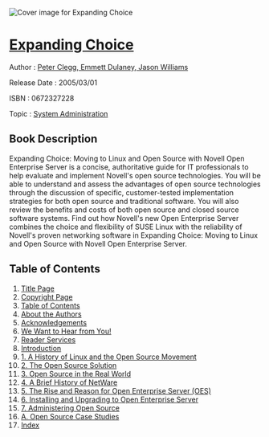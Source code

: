 ![Cover image for Expanding Choice](https://imgdetail.ebookreading.net/cover/cover/system_admin/EB0672327228.jpg)

[Expanding Choice](https://ebookreading.net/view/book/Expanding+Choice-EB0672327228_1.html "Expanding Choice")
====================================================================================================================

Author : [Peter Clegg](https://ebookreading.net/search/author/Peter+Clegg),[ Emmett Dulaney](https://ebookreading.net/search/author/+Emmett+Dulaney),[ Jason Williams](https://ebookreading.net/search/author/+Jason+Williams)

Release Date : 2005/03/01

ISBN : 0672327228

Topic : [System Administration](https://ebookreading.net/search/category/system-administration)

Book Description
-----------------

Expanding Choice: Moving to Linux and Open Source with Novell Open Enterprise Server is a concise, authoritative guide for IT professionals to help evaluate and implement Novell's open source technologies. You will be able to understand and assess the advantages of open source technologies through the discussion of specific, customer-tested implementation strategies for both open source and traditional software. You will also review the benefits and costs of both open source and closed source software systems. Find out how Novell's new Open Enterprise Server combines the choice and flexibility of SUSE Linux with the reliability of Novell's proven networking software in Expanding Choice: Moving to Linux and Open Source with Novell Open Enterprise Server.
              
Table of Contents
-----------------

1. [Title Page](https://ebookreading.net/view/book/Expanding+Choice-EB0672327228_2.html)
1. [Copyright Page](https://ebookreading.net/view/book/Expanding+Choice-EB0672327228_2.html#copy)
1. [Table of Contents](https://ebookreading.net/view/book/Expanding+Choice-EB0672327228_3.html#toc)
1. [About the Authors](https://ebookreading.net/view/book/Expanding+Choice-EB0672327228_4.html)
1. [Acknowledgements](https://ebookreading.net/view/book/Expanding+Choice-EB0672327228_5.html)
1. [We Want to Hear from You!](https://ebookreading.net/view/book/Expanding+Choice-EB0672327228_6.html)
1. [Reader Services](https://ebookreading.net/view/book/Expanding+Choice-EB0672327228_7.html)
1. [Introduction](https://ebookreading.net/view/book/Expanding+Choice-EB0672327228_8.html#ch00)
1. [1. A History of Linux and the Open Source Movement](https://ebookreading.net/view/book/Expanding+Choice-EB0672327228_9.html#ch01)
1. [2. The Open Source Solution](https://ebookreading.net/view/book/Expanding+Choice-EB0672327228_10.html)
1. [3. Open Source in the Real World](https://ebookreading.net/view/book/Expanding+Choice-EB0672327228_11.html)
1. [4. A Brief History of NetWare](https://ebookreading.net/view/book/Expanding+Choice-EB0672327228_12.html)
1. [5. The Rise and Reason for Open Enterprise Server (OES)](https://ebookreading.net/view/book/Expanding+Choice-EB0672327228_13.html)
1. [6. Installing and Upgrading to Open Enterprise Server](https://ebookreading.net/view/book/Expanding+Choice-EB0672327228_14.html)
1. [7. Administering Open Source](https://ebookreading.net/view/book/Expanding+Choice-EB0672327228_15.html)
1. [A. Open Source Case Studies](https://ebookreading.net/view/book/Expanding+Choice-EB0672327228_16.html)
1. [Index](https://ebookreading.net/view/book/Expanding+Choice-EB0672327228_17.html)
